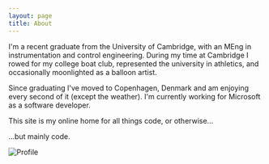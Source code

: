 ```yaml
---
layout: page
title: About
---
```


I'm a recent graduate from the University of Cambridge, with an MEng in instrumentation and control engineering. During my time at Cambridge I rowed for my college boat club, represented the university in athletics, and occasionally moonlighted as a balloon artist.

Since graduating I've moved to Copenhagen, Denmark and am enjoying every second of it (except the weather). I'm currently working for Microsoft as a software developer.

This site is my online home for all things code, or otherwise...

...but mainly code.

<img class="center-img" src="{{ site.baseurl }}img/profile.jpg" alt="Profile">
